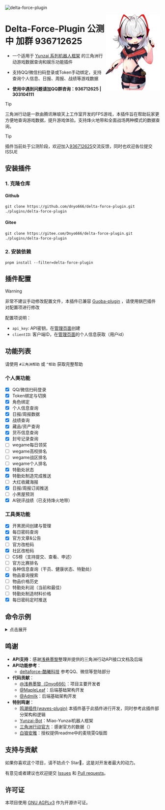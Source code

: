 ![delta-force-plugin](https://socialify.git.ci/dnyo666/delta-force-plugin/image?description=1&font=Raleway&forks=1&issues=1&language=1&name=1&owner=1&pattern=Circuit%20Board&pulls=1&stargazers=1&theme=Auto)

<img decoding="async" align=right src="resources/readme/hz.png" width="35%">

# Delta-Force-Plugin 公测中 加群 936712625

- 一个适用于 [Yunzai 系列机器人框架](https://github.com/yhArcadia/Yunzai-Bot-plugins-index) 的三角洲行动游戏数据查询和娱乐功能插件

- 支持QQ/微信扫码登录或Token手动绑定，支持查询个人信息、日报、周报、战绩等游戏数据

- **使用中遇到问题请加QQ群咨询：936712625 | 303104111**

> [!TIP]
> 三角洲行动是一款由腾讯琳琅天上工作室开发的FPS游戏，本插件旨在帮助玩家更方便地查询游戏数据，提升游戏体验。支持烽火地带和全面战场两种模式的数据查询。

> [!TIP]
>  插件当前处于公测阶段，欢迎加入[936712625](http://qm.qq.com/cgi-bin/qm/qr?_wv=1027&k=Mfzr7wwnHN48dES-CeS6s72eJs1wCqou&authKey=IMLLBEBLxs%2F6t%2Bp9G41GiImLqN2XQ8idVnOcgPrI4a5Rbu6%2F1S3Ft66aqD5B30Yh&noverify=0&group_code=936712625)交流反馈，同时也欢迎各位提交ISSUE

## 安装插件

### 1. 克隆仓库

#### Github

```
git clone https://github.com/dnyo666/delta-force-plugin.git ./plugins/delta-force-plugin
```

#### Gitee

```
git clone https://gitee.com/Dnyo666/delta-force-plugin.git ./plugins/delta-force-plugin
```

### 2. 安装依赖

```
pnpm install --filter=delta-force-plugin
```

## 插件配置

> [!WARNING]
> 非常不建议手动修改配置文件，本插件已兼容 [Guoba-plugin](https://github.com/guoba-yunzai/guoba-plugin) ，请使用锅巴插件对配置项进行修改
> 
> 配置项说明：
> - `api_key`: API密钥，在[管理页面](https://df.cduestc.fun/api-keys)创建
> - `clientID`: 客户端ID，在[管理页面](https://df.cduestc.fun/)的个人信息获取（用户id）

## 功能列表

请使用 `#三角洲帮助` 或 `^帮助` 获取完整帮助

### 个人类功能

- [x] QQ/微信扫码登录
- [x] Token绑定与切换
- [x] 角色绑定
- [x] 个人信息查询
- [x] 日报/周报数据
- [x] 战绩查询
- [x] 藏品/资产查询
- [x] 货币信息查询
- [x] 封号记录查询
- [ ] wegame每日领奖
- [ ] wegame高校排名
- [ ] wegame战区排名
- [ ] wegame个人排名
- [x] 特勤处状态
- [x] 特勤处制造完成推送
- [ ] 大红收藏海报
- [x] 日报/周报订阅推送
- [ ] 小黑屋预测
- [x] AI锐评战绩（已支持烽火地带）

### 工具类功能

- [x] 开黑房间创建与管理
- [x] 每日密码查询
- [x] 官方文章&公告
- [ ] 官方改枪码
- [x] 社区改枪码
- [ ] CS榜（支持提交、查看、申述）
- [ ] 官方比赛排名
- [ ] 各种信息查询（干员、健康状态、特勤处）
- [x] 物品查询搜索
- [ ] 物品价格历史
- [ ] 特勤处利润（当前和最佳）
- [ ] 特勤处制造材料价格
- [x] 每日密码定时推送

## 命令示例

<details><summary>点击展开</summary>

| 命令             | 功能                       | 示例                                                     |
| ---------------- | -------------------------- | -------------------------------------------------------- |
| #三角洲登录      | QQ/微信扫码登录            | 提供二维码登录并绑定账号                                 |
| #三角洲角色绑定  | 绑定游戏内角色             | 绑定游戏角色，获取详细游戏数据                           |
| #三角洲信息      | 查询账号基本信息           | 显示昵称、等级、UID、资产等账号详情                      |
| #三角洲日报      | 查询当日游戏数据           | 显示当天烽火地带/全面战场的游戏数据                      |
| #三角洲周报      | 查询本周游戏数据汇总       | 显示本周游戏数据汇总，包含队友协作数据                   |
| #三角洲战绩      | 查询游戏战绩               | 可查询烽火地带/全面战场的历史战绩                        |
| #三角洲藏品      | 查询个人藏品资产           | 显示角色所有非货币类藏品资产                             |
| #三角洲账号      | 账号管理                   | 查看已绑定账号列表、切换账号等                           |
| #三角洲账号切换  | 切换当前激活的账号         | 在多个绑定账号间进行切换                                 |
| ^登录            | 简写形式登录命令           | 与#三角洲登录功能相同                                    |
| ^战绩 烽火 2     | 简写形式战绩查询           | 查询烽火地带模式第2页战绩                                |
| ^周报 全面       | 简写形式周报查询           | 查询全面战场模式的周报                                   |

</details>

## 鸣谢

- **API支持**：感谢[浅巷墨黎](https://github.com/dnyo666)整理并提供的三角洲行动API接口文档及后端
- **API功能参考**：
  - [deltaforce-酷曦科技](https://github.com/coolxitech/deltaforce) 参考QQ、微信等登陆部分
- **代码贡献**：
  - [@浅巷墨黎（Dnyo666）](https://github.com/dnyo666)：项目主要开发者
  - [@MapleLeaf](https://github.com/MapleLeaf2007)：后端基础架构开发
  - [@Admilk](https://github.com/Admilkk)：后端基础架构开发
- **特别鸣谢**：
  - [鸣潮插件(waves-plugin)](https://github.com/erzaozi/waves-plugin) 本插件基于此插件进行开发，同时参考此插件部分架构和逻辑
  - [Yunzai-Bot](https://github.com/yoimiya-kokomi/Miao-Yunzai)：Miao-Yunzai机器人框架
  - [三角洲行动官方](https://df.qq.com)：感谢官方的数据（）
  - [白狼安雅](https://www.pixiv.net/users/22723243)：授权提供readme中的麦晓雯Q版图

## 支持与贡献

如果你喜欢这个项目，请不妨点个 Star🌟，这是对开发者最大的动力。

有意见或者建议也欢迎提交 [Issues](https://github.com/dnyo666/delta-force-plugin/issues) 和 [Pull requests](https://github.com/dnyo666/delta-force-plugin/pulls)。

## 许可证

本项目使用 [GNU AGPLv3](https://choosealicense.com/licenses/agpl-3.0/) 作为开源许可证。

